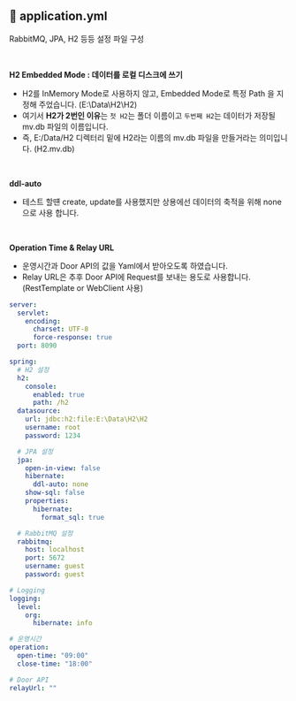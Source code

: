 ## 📘 **application.yml**

RabbitMQ, JPA, H2 등등 설정 파일 구성

<br>

**H2 Embedded Mode : 데이터를 로컬 디스크에 쓰기**
- H2를 InMemory Mode로 사용하지 않고, Embedded Mode로 특정 Path 을 지정해 주었습니다. (E:\Data\H2\H2)
- 여기서 **H2가 2번인 이유**는 `첫 H2`는 폴더 이름이고 `두번째 H2`는 데이터가 저장될 mv.db 파일의 이름입니다.
- 즉, E:/Data/H2 디렉터리 밑에 H2라는 이름의 mv.db 파일을 만들거라는 의미입니다. (H2.mv.db)

<br>

**ddl-auto**
- 테스트 할떈 create, update를 사용했지만 상용에선 데이터의 축적을 위해 none으로 사용 합니다.

<br>

**Operation Time & Relay URL**
- 운영시간과 Door API의 값을 Yaml에서 받아오도록 하였습니다.
- Relay URL은 추후 Door API에 Request를 보내는 용도로 사용합니다. (RestTemplate or WebClient 사용)

```yaml
server:
  servlet:
    encoding:
      charset: UTF-8
      force-response: true
  port: 8090

spring:
  # H2 설정  
  h2:
    console:
      enabled: true
      path: /h2
  datasource:
    url: jdbc:h2:file:E:\Data\H2\H2
    username: root
    password: 1234

  # JPA 설정  
  jpa:
    open-in-view: false
    hibernate:
      ddl-auto: none
    show-sql: false
    properties:
      hibernate:
        format_sql: true

  # RabbitMQ 설정  
  rabbitmq:
    host: localhost
    port: 5672
    username: guest
    password: guest

# Logging  
logging:
  level:
    org:
      hibernate: info

# 운영시간  
operation:
  open-time: "09:00"
  close-time: "18:00"

# Door API  
relayUrl: ""
```